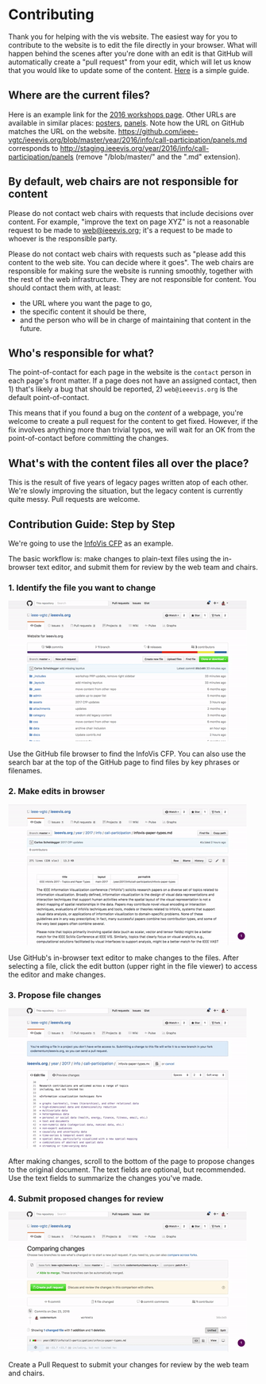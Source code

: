 # Contributing

Thank you for helping with the vis website. The easiest way for you to
contribute to the website is to edit the file directly in your
browser. What will happen behind the scenes after you're done with an
edit is that GitHub will automatically create a "pull request" from
your edit, which will let us know that you would like to update some
of the
content. [Here](https://help.github.com/articles/editing-files-in-another-user-s-repository/)
is a simple guide.

## Where are the current files?

Here is an example link for the [2016 workshops page](https://github.com/ieee-vgtc/ieeevis.org/blob/master/year/2016/info/call-participation/workshops.md). Other URLs are available in similar places: [posters](https://github.com/ieee-vgtc/ieeevis.org/blob/master/year/2016/info/call-participation/posters.md), [panels](https://github.com/ieee-vgtc/ieeevis.org/blob/master/year/2016/info/call-participation/panels.md). Note how the URL on GitHub matches the URL on the website. https://github.com/ieee-vgtc/ieeevis.org/blob/master/year/2016/info/call-participation/panels.md corresponds to http://staging.ieeevis.org/year/2016/info/call-participation/panels (remove "/blob/master/" and the ".md" extension).

## By default, web chairs are not responsible for content

Please do not contact web chairs with requests that include decisions 
over content. For example, "improve the text on page XYZ" is not a
reasonable request to be made to web@ieeevis.org; it's a request to be
made to whoever is the responsible party.

Please do not contact web chairs with requests such as "please add
this content to the web site. You can decide where it goes". The web 
chairs are responsible for making sure the website is running smoothly,
together with the rest of the web infrastructure. They are not responsible
for content. You should contact them with, at least:

- the URL where you want the page to go,
- the specific content it should be there,
- and the person who will be in charge of maintaining that content in the future.

## Who's responsible for what?

The point-of-contact for each page in the website is the
`contact` person in each page's front matter. If a page does not have
an assigned contact, then 1) that's likely a bug that should be
reported, 2) `web@ieeevis.org` is the default point-of-contact.

This means that if you found a bug on the *content* of a webpage,
you're welcome to create a pull request for the content to get
fixed. However, if the fix involves anything more than trivial typos,
we will wait for an OK from the point-of-contact before committing the
changes.

## What's with the content files all over the place?

This is the result of five years of legacy pages written atop of each
other. We're slowly improving the situation, but the legacy content is
currently quite messy. Pull requests are welcome.

## Contribution Guide: Step by Step

We're going to use the [InfoVis CFP](https://github.com/ieee-vgtc/ieeevis.org/blob/master/year/2016/info/call-participation/infovis-papers.md) as an example.

The basic workflow is: make changes to plain-text files using the in-browser text editor, and submit them for review by the web team and chairs.

### 1. Identify the file you want to change

![](img/find-cfp.gif)

Use the GitHub file browser to find the InfoVis CFP.
You can also use the search bar at the top of the GitHub page to find files by key phrases or filenames.

### 2. Make edits in browser

![](img/edit-cfp.gif)

Use GitHub's in-browser text editor to make changes to the files.
After selecting a file, click the edit button (upper right in the file viewer) to access the editor and make changes.

### 3. Propose file changes

![](img/propose-change.gif)

After making changes, scroll to the bottom of the page to propose changes to the original document.
The text fields are optional, but recommended.
Use the text fields to summarize the changes you've made.

### 4. Submit proposed changes for review

![](img/pull-request.gif)

Create a Pull Request to submit your changes for review by the web team and chairs.
